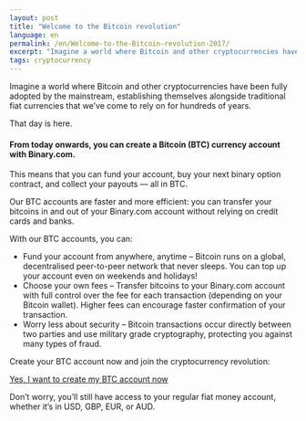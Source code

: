 ```yaml
---
layout: post
title: "Welcome to the Bitcoin revolution"
language: en
permalink: /en/Welcome-to-the-Bitcoin-revolution-2017/
excerpt: "Imagine a world where Bitcoin and other cryptocurrencies have been fully adopted by the mainstream, establishing themselves alongside traditional fiat currencies ..."
tags: cryptocurrency
---
```

Imagine a world where Bitcoin and other cryptocurrencies have been fully adopted by the mainstream, establishing themselves alongside traditional fiat currencies that we’ve come to rely on for hundreds of years.

That day is here.

#### From today onwards, you can create a Bitcoin (BTC) currency account with Binary.com.

This means that you can fund your account, buy your next binary option contract, and collect your payouts –– all in BTC.

Our BTC accounts are faster and more efficient: you can transfer your bitcoins in and out of your Binary.com account without relying on credit cards and banks.

With our BTC accounts, you can:


<ul class="bullet">
<li>Fund your account from anywhere, anytime – Bitcoin runs on a global, decentralised peer-to-peer network that never sleeps. You can top up your account even on weekends and holidays!</li>
<li>Choose your own fees – Transfer bitcoins to your Binary.com account with full control over the fee for each transaction (depending on your Bitcoin wallet). Higher fees can encourage faster confirmation of your transaction.</li>
<li>Worry less about security – Bitcoin transactions occur directly between two parties and use military grade cryptography, protecting you against many types of fraud.</li>
</ul>

<div class="separator-lg"></div>
<p class="sc--center">Create your BTC account now and join the cryptocurrency revolution:</p>
			
<div class="cta-lg">	
	<a href="https://www.binary.com/en/user/accounts.html?utm_source=blog&utm_medium=social&utm_campaign=native_btc" class="button"><span>Yes, I want to create my BTC account now</span></a>	
</div>


Don’t worry, you’ll still have access to your regular fiat money account, whether it’s in USD, GBP, EUR, or AUD.